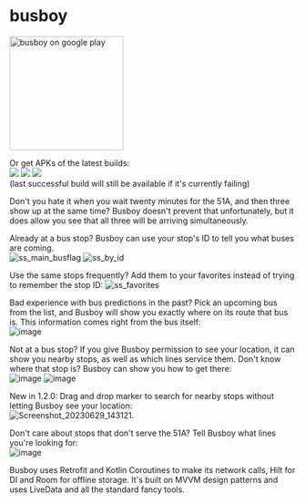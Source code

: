 # busboy  


<a href='https://play.google.com/store/apps/details?id=com.taitsmith.busboy'><img alt='busboy on google play' src='https://play.google.com/intl/en_us/badges/static/images/badges/en_badge_web_generic.png' width=200 height=auto/></a>

Or get APKs of the latest builds:  
<a href='https://busboy.dev/apks/main/'><img src='https://jenkins.busboy.dev/buildStatus/icon?job=busboy_master&subject=main'></a>
<a href='https://busboy.dev/apks/dev/'><img src='https://jenkins.busboy.dev/buildStatus/icon?job=busboy_dev&subject=dev'></a>
<a href='https://busboy.dev/apks/feature/'><img src='https://jenkins.busboy.dev/buildStatus/icon?job=busboy_feature&subject=feature'></a>  
(last successful build will still be available if it's currently failing)

Don't you hate it when you wait twenty minutes for the 51A, and then three show up at the same time? Busboy doesn't prevent that unfortunately, but it does allow you see that all three will be arriving simultaneously. 
  
Already at a bus stop? Busboy can use your stop's ID to tell you what buses are coming.  
![ss_main_busflag](https://user-images.githubusercontent.com/18432394/224452432-4e0dc5fe-926e-4466-99dd-9307277e1aea.png)
![ss_by_id](https://user-images.githubusercontent.com/18432394/224452496-86ba6e14-d040-4391-9624-98901561b004.png)  



Use the same stops frequently? Add them to your favorites instead of trying to remember the stop ID:
![ss_favorites](https://user-images.githubusercontent.com/18432394/224452517-bc353196-aa76-46c1-b2b3-5615cbf66c95.png)

Bad experience with bus predictions in the past? Pick an upcoming bus from the list, and Busboy will show you exactly where on its route that bus is. This information comes right from the bus itself:  
![image](https://user-images.githubusercontent.com/18432394/224452532-1fdb89b5-c077-4d83-9877-b74b306dce5f.png)

Not at a bus stop? If you give Busboy permission to see your location, it can show you nearby stops, as well as which lines service them. Don't know where that stop is? Busboy can show you how to get there:  
![image](https://user-images.githubusercontent.com/18432394/224452561-29ab2a39-dccd-4467-93ed-8c3c9093c7de.png)
![image](https://user-images.githubusercontent.com/18432394/224452579-5fba99c6-e5d4-4dc6-91ef-4c8380b94a21.png)  

New in 1.2.0: Drag and drop marker to search for nearby stops without letting Busboy see your location:  
![Screenshot_20230629_143121](https://github.com/taitsmith/busboy/assets/18432394/07db5414-c536-4107-a14a-2352c055e250). 

Don't care about stops that don't serve the 51A? Tell Busboy what lines you're looking for:  
![image](https://user-images.githubusercontent.com/18432394/224452590-a796598b-d14a-449f-b92d-02306923cb19.png)  


Busboy uses Retrofit and Kotlin Coroutines to make its network calls, Hilt for DI and Room for offline storage. It's built on MVVM design patterns and uses LiveData and all the standard fancy tools.
